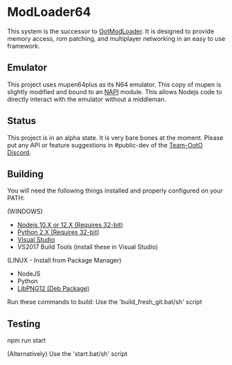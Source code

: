 # ModLoader64
This system is the successor to [OotModLoader](https://github.com/hylian-modding/OotModLoader). It is designed to provide memory access, rom patching, and multiplayer networking in an easy to use framework.

## Emulator
This project uses mupen64plus as its N64 emulator. This copy of mupen is slightly modified and bound to an [NAPI](https://nodejs.org/api/n-api.html) module. This allows Nodejs code to directly interact with the emulator without a middleman.

## Status
This project is in an alpha state. It is very bare bones at the moment. Please put any API or feature suggestions in #public-dev of the [Team-OotO Discord](https://discord.gg/UFVY9DE).

## Building

You will need the following things installed and properly configured on your PATH:

(WINDOWS)
* [Nodejs 10.X or 12.X (Requires 32-bit)](https://nodejs.org/en/)
* [Python 2.X (Requires 32-bit)](https://www.python.org/downloads/release/python-278/)
* [Visual Studio](https://visualstudio.microsoft.com/)
* VS2017 Build Tools (install these in Visual Studio)

(LINUX - Install from Package Manager)
* NodeJS
* Python
* [LibPNG12 (Deb Package)](https://github.com/hylian-modding/ModLoader64-M64P-Core/raw/master/debian%20dependancies/libpng12-0_1.2.50-2%2Bdeb8u3_amd64.deb)

Run these commands to build:
Use the 'build_fresh_git.bat/sh' script

## Testing
npm run start

(Alternatively)
Use the 'start.bat/sh' script
